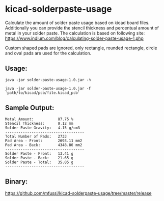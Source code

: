 # kicad-solderpaste-usage
Calculate the amount of solder paste usage based on kicad board files. Additionally you can provide the stencil thickness and percentual amount of metal in your solder paste. The calculation is based on following site: https://www.indium.com/blog/calculating-solder-paste-usage-1.php

Custom shaped pads are ignored, only rectangle, rounded rectangle, circle and oval pads are used for the calculation.

## Usage:
``` java -jar solder-paste-usage-1.0.jar -h ```

``` java -jar solder-paste-usage-1.0.jar -f 'path/to/kicad/pcb/file.kicad_pcb' ```

## Sample Output:
```
Metal Amount: 			87.75 %
Stencil Thickness: 		0.12 mm
Solder Paste Gravity: 	4.15 g/cm3
------------------------------------
Total Number of Pads: 	2733
Pad Area - Front: 		2693.11 mm2
Pad Area - Back: 		4348.80 mm2
------------------------------------
Solder Paste - Front: 	13.41 g
Solder Paste - Back: 	21.65 g
Solder Paste - Total: 	35.05 g
------------------------------------
```

## Binary:
https://github.com/mfussi/kicad-solderpaste-usage/tree/master/release
